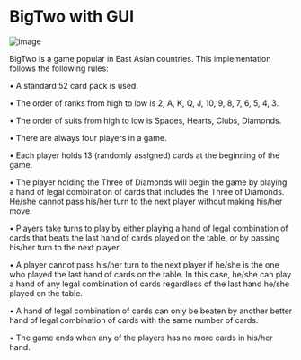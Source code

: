 # BigTwo with GUI

![image](https://user-images.githubusercontent.com/82456594/206697624-e2443091-4113-4fc4-b741-d48772fe5cc6.png)

BigTwo is a game popular in East Asian countries. This implementation follows the following rules:

• A standard 52 card pack is used.

• The order of ranks from high to low is 2, A, K, Q, J, 10, 9, 8, 7, 6, 5, 4, 3.

• The order of suits from high to low is Spades, Hearts, Clubs, Diamonds.

• There are always four players in a game.

• Each player holds 13 (randomly assigned) cards at the beginning of the game.

• The player holding the Three of Diamonds will begin the game by playing a hand of
legal combination of cards that includes the Three of Diamonds. He/she cannot pass
his/her turn to the next player without making his/her move.

• Players take turns to play by either playing a hand of legal combination of cards that
beats the last hand of cards played on the table, or by passing his/her turn to the next
player.

• A player cannot pass his/her turn to the next player if he/she is the one who played the
last hand of cards on the table. In this case, he/she can play a hand of any legal
combination of cards regardless of the last hand he/she played on the table.

• A hand of legal combination of cards can only be beaten by another better hand of
legal combination of cards with the same number of cards.

• The game ends when any of the players has no more cards in his/her hand.

